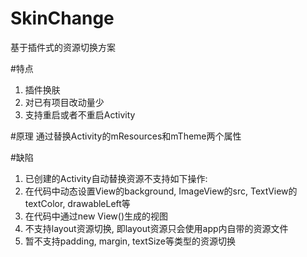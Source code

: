 # SkinChange
基于插件式的资源切换方案

#特点
1. 插件换肤</br>
2. 对已有项目改动量少</br>
3. 支持重启或者不重启Activity</br>

#原理
通过替换Activity的mResources和mTheme两个属性

#缺陷
1. 已创建的Activity自动替换资源不支持如下操作:</br>
   <li> 在代码中动态设置View的background, ImageView的src, TextView的textColor, drawableLeft等</li>
   <li> 在代码中通过new View()生成的视图
2. 不支持layout资源切换, 即layout资源只会使用app内自带的资源文件</li>
3. 暂不支持padding, margin, textSize等类型的资源切换
